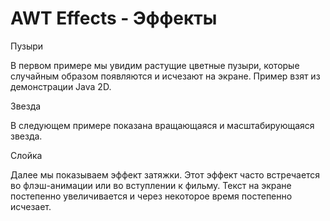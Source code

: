 # AWT Effects - Эффекты

Пузыри

В первом примере мы увидим растущие цветные пузыри, которые случайным образом появляются и исчезают на экране. Пример взят из демонстрации Java 2D.

Звезда

В следующем примере показана вращающаяся и масштабирующаяся звезда.

Слойка

Далее мы показываем эффект затяжки. Этот эффект часто встречается во флэш-анимации или во вступлении к фильму. Текст на экране постепенно увеличивается и через некоторое время постепенно исчезает.

